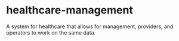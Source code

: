 # healthcare-management
A system for healthcare that allows for management, providers, and operators to work on the same data. 
